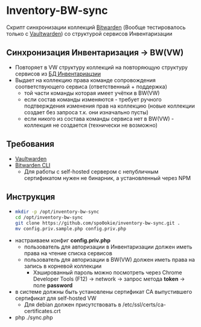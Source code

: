 # Inventory-BW-sync
Скрипт синхронизации коллекций [Bitwarden](https://bitwarden.com/) (Вообще тестировалось только с [Vaultwarden](https://vaultwarden.net/)) со структурой сервисов Инвентаризации  
  
## Синхронизация Инвентаризация -> BW(VW)
  * Повторяет в VW структуру коллекций на повторяющую структуру сервисов из [БД Инвентариацзии](https://github.com/spo0okie/arms_inventory)
  * Выдает на коллекцию права команде сопровождения соответствующего сервиса (ответственный + поддержка)
    * той части команды которая имеет учётки в BW(VW)
    * если состав команды изменяются - требует ручного подтверждения изменения прав на коллекцию (новые коллекции создает без запроса т.к. они изначально пусты)
    * если никого из состава команды сервиса нет в BW(VW) - коллекция не создается (технически не возможно)

## Требования
  * [Vaultwarden](https://github.com/dani-garcia/vaultwarden)
  * [Bitwarden CLI](https://bitwarden.com/help/cli/)
    * Для работы с self-hosted сервером с непубличным сертификатом нужен не бинарник, а установленный через NPM
   
## Инструкция
  * ```bash
    mkdir -p /opt/inventory-bw-sync
    cd /opt/inventory-bw-sync
    git clone https://github.com/spo0okie/inventory-bw-sync.git .
    mv config.priv.sample.php config.priv.php
    ```
  * настраиваем конфиг **config.priv.php**
    * пользователь для авторизации в Инвентаризации должен иметь права на чтение списка сервисов
    * пользователь для авторизации в BW(VW) должен иметь права на запись в корневой коллекции
      * Хэшированный пароль можно посмотреть через Chrome Developer Tools (F12) -> network -> запрос метода **token** -> поле **password**
  * в системе должны быть установлены сертификат CA выпустившего сертификат для self-hosted VW
    * Для debian должен присутствовать в /etc/ssl/certs/ca-certificates.crt
  * php ./sync.php
